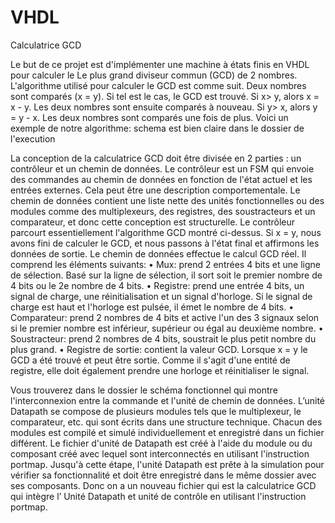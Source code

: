 # VHDL
Calculatrice GCD

Le but de ce projet est d'implémenter une machine à états finis en VHDL pour calculer le
Le plus grand diviseur commun (GCD) de 2 nombres. L'algorithme utilisé pour calculer le GCD est comme suit.
Deux nombres sont comparés (x = y). Si tel est le cas, le GCD est trouvé. Si x> y, alors 
x = x - y. Les deux nombres sont ensuite comparés à nouveau. Si y> x, alors y = y - x. Les deux nombres sont comparés une fois de plus. Voici un exemple de notre algorithme: schema est bien claire dans le dossier de l'execution

La conception de la calculatrice GCD doit être divisée en 2 parties : un contrôleur et un chemin de données.
Le contrôleur est un FSM qui envoie des commandes au chemin de données en fonction de l'état actuel et les entrées externes. Cela peut être une description comportementale. Le chemin de données contient une liste nette des unités fonctionnelles ou des modules comme des multiplexeurs, des registres, des soustracteurs et un comparateur, et donc
cette conception est structurelle. Le contrôleur parcourt essentiellement l'algorithme GCD montré ci-dessus.  Si x = y, nous avons fini de calculer le GCD, et nous passons à l'état final et affirmons les données de  sortie. 
Le chemin de données effectue le calcul GCD réel. Il comprend les éléments suivants:
• Mux: prend 2 entrées 4 bits et une ligne de sélection. Basé sur la ligne de sélection, il sort soit le premier nombre de 4 bits ou le 2e nombre de 4 bits.
• Registre: prend une entrée 4 bits, un signal de charge, une réinitialisation et un signal d'horloge. Si le signal de charge est haut et l'horloge est pulsée, il émet le nombre de 4 bits.
• Comparateur: prend 2 nombres de 4 bits et active l'un des 3 signaux selon
si le premier nombre est inférieur, supérieur ou égal au deuxième nombre.
• Soustracteur: prend 2 nombres de 4 bits, soustrait le plus petit nombre du plus grand.
• Registre de sortie: contient la valeur GCD. Lorsque x = y le GCD a été trouvé et peut être
sortie. Comme il s'agit d'une entité de registre, elle doit également prendre une horloge et réinitialiser le signal.

Vous trouverez dans le dossier le schéma fonctionnel qui montre l'interconnexion entre la commande et l'unité de chemin de données.  L’unité Datapath se compose de plusieurs modules tels que le multiplexeur, le comparateur, etc. qui sont écrits dans une structure technique. 
Chacun des modules est compilé et simulé individuellement et enregistré dans un fichier différent.
Le fichier d'unité de Datapath est créé à l'aide du module ou du composant créé avec lequel sont interconnectés en utilisant l'instruction portmap. Jusqu'à cette étape, l'unité Datapath est prête à la  simulation pour vérifier sa fonctionnalité et doit être enregistré dans le même dossier avec ses composants. 
Donc on a  un nouveau fichier qui est la calculatrice GCD qui intègre l’ Unité Datapath  et unité de contrôle en utilisant l'instruction portmap.
 
